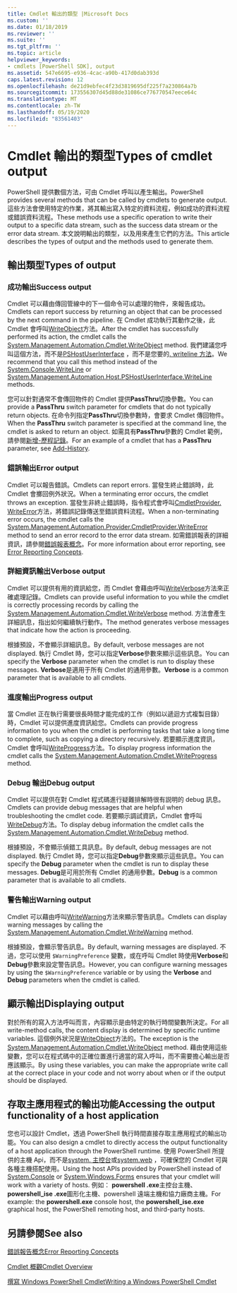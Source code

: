 ```yaml
---
title: Cmdlet 輸出的類型 |Microsoft Docs
ms.custom: ''
ms.date: 01/18/2019
ms.reviewer: ''
ms.suite: ''
ms.tgt_pltfrm: ''
ms.topic: article
helpviewer_keywords:
- cmdlets [PowerShell SDK], output
ms.assetid: 547e6695-e936-4cac-a90b-417d0dab393d
caps.latest.revision: 12
ms.openlocfilehash: de21d9ebfec4f23d3819695df225f7a230864a7b
ms.sourcegitcommit: 173556307d45d88de31086ce776770547eece64c
ms.translationtype: MT
ms.contentlocale: zh-TW
ms.lasthandoff: 05/19/2020
ms.locfileid: "83561403"
---
```

# <a name="types-of-cmdlet-output"></a><span data-ttu-id="9659c-102">Cmdlet 輸出的類型</span><span class="sxs-lookup"><span data-stu-id="9659c-102">Types of cmdlet output</span></span>

<span data-ttu-id="9659c-103">PowerShell 提供數個方法，可由 Cmdlet 呼叫以產生輸出。</span><span class="sxs-lookup"><span data-stu-id="9659c-103">PowerShell provides several methods that can be called by cmdlets to generate output.</span></span> <span data-ttu-id="9659c-104">這些方法會使用特定的作業，將其輸出寫入特定的資料流程，例如成功的資料流程或錯誤資料流程。</span><span class="sxs-lookup"><span data-stu-id="9659c-104">These methods use a specific operation to write their output to a specific data stream, such as the success data stream or the error data stream.</span></span> <span data-ttu-id="9659c-105">本文說明輸出的類型，以及用來產生它們的方法。</span><span class="sxs-lookup"><span data-stu-id="9659c-105">This article describes the types of output and the methods used to generate them.</span></span>

## <a name="types-of-output"></a><span data-ttu-id="9659c-106">輸出類型</span><span class="sxs-lookup"><span data-stu-id="9659c-106">Types of output</span></span>

### <a name="success-output"></a><span data-ttu-id="9659c-107">成功輸出</span><span class="sxs-lookup"><span data-stu-id="9659c-107">Success output</span></span>

<span data-ttu-id="9659c-108">Cmdlet 可以藉由傳回管線中的下一個命令可以處理的物件，來報告成功。</span><span class="sxs-lookup"><span data-stu-id="9659c-108">Cmdlets can report success by returning an object that can be processed by the next command in the pipeline.</span></span> <span data-ttu-id="9659c-109">在 Cmdlet 成功執行其動作之後，此 Cmdlet 會呼叫[WriteObject](/dotnet/api/System.Management.Automation.Cmdlet.WriteObject)方法。</span><span class="sxs-lookup"><span data-stu-id="9659c-109">After the cmdlet has successfully performed its action, the cmdlet calls the [System.Management.Automation.Cmdlet.WriteObject](/dotnet/api/System.Management.Automation.Cmdlet.WriteObject) method.</span></span> <span data-ttu-id="9659c-110">我們建議您呼叫這個方法，而不是[PSHostUserInterface](/dotnet/api/System.Management.Automation.Host.PSHostUserInterface.WriteLine) ，而不是您要的[. writeline 方法](/dotnet/api/System.Console.WriteLine)。</span><span class="sxs-lookup"><span data-stu-id="9659c-110">We recommend that you call this method instead of the [System.Console.WriteLine](/dotnet/api/System.Console.WriteLine) or [System.Management.Automation.Host.PSHostUserInterface.WriteLine](/dotnet/api/System.Management.Automation.Host.PSHostUserInterface.WriteLine) methods.</span></span>

<span data-ttu-id="9659c-111">您可以針對通常不會傳回物件的 Cmdlet 提供**PassThru**切換參數。</span><span class="sxs-lookup"><span data-stu-id="9659c-111">You can provide a **PassThru** switch parameter for cmdlets that do not typically return objects.</span></span>
<span data-ttu-id="9659c-112">在命令列指定**PassThru**切換參數時，會要求 Cmdlet 傳回物件。</span><span class="sxs-lookup"><span data-stu-id="9659c-112">When the **PassThru** switch parameter is specified at the command line, the cmdlet is asked to return an object.</span></span> <span data-ttu-id="9659c-113">如需具有**PassThru**參數的 Cmdlet 範例，請參閱[新增-歷程記錄](/powershell/module/Microsoft.PowerShell.Core/Add-History)。</span><span class="sxs-lookup"><span data-stu-id="9659c-113">For an example of a cmdlet that has a **PassThru** parameter, see [Add-History](/powershell/module/Microsoft.PowerShell.Core/Add-History).</span></span>

### <a name="error-output"></a><span data-ttu-id="9659c-114">錯誤輸出</span><span class="sxs-lookup"><span data-stu-id="9659c-114">Error output</span></span>

<span data-ttu-id="9659c-115">Cmdlet 可以報告錯誤。</span><span class="sxs-lookup"><span data-stu-id="9659c-115">Cmdlets can report errors.</span></span> <span data-ttu-id="9659c-116">當發生終止錯誤時，此 Cmdlet 會擲回例外狀況。</span><span class="sxs-lookup"><span data-stu-id="9659c-116">When a terminating error occurs, the cmdlet throws an exception.</span></span> <span data-ttu-id="9659c-117">當發生非終止錯誤時，指令程式會呼叫[CmdletProvider. WriteError](/dotnet/api/System.Management.Automation.Provider.CmdletProvider.WriteError)方法，將錯誤記錄傳送至錯誤資料流程。</span><span class="sxs-lookup"><span data-stu-id="9659c-117">When a non-terminating error occurs, the cmdlet calls the [System.Management.Automation.Provider.CmdletProvider.WriteError](/dotnet/api/System.Management.Automation.Provider.CmdletProvider.WriteError) method to send an error record to the error data stream.</span></span> <span data-ttu-id="9659c-118">如需錯誤報表的詳細資訊，請參閱[錯誤報表概念](./error-reporting-concepts.md)。</span><span class="sxs-lookup"><span data-stu-id="9659c-118">For more information about error reporting, see [Error Reporting Concepts](./error-reporting-concepts.md).</span></span>

### <a name="verbose-output"></a><span data-ttu-id="9659c-119">詳細資訊輸出</span><span class="sxs-lookup"><span data-stu-id="9659c-119">Verbose output</span></span>

<span data-ttu-id="9659c-120">Cmdlet 可以提供有用的資訊給您，而 Cmdlet 會藉由呼叫[WriteVerbose](/dotnet/api/System.Management.Automation.Cmdlet.WriteVerbose)方法來正確處理記錄。</span><span class="sxs-lookup"><span data-stu-id="9659c-120">Cmdlets can provide useful information to you while the cmdlet is correctly processing records by calling the [System.Management.Automation.Cmdlet.WriteVerbose](/dotnet/api/System.Management.Automation.Cmdlet.WriteVerbose) method.</span></span> <span data-ttu-id="9659c-121">方法會產生詳細訊息，指出如何繼續執行動作。</span><span class="sxs-lookup"><span data-stu-id="9659c-121">The method generates verbose messages that indicate how the action is proceeding.</span></span>

<span data-ttu-id="9659c-122">根據預設，不會顯示詳細訊息。</span><span class="sxs-lookup"><span data-stu-id="9659c-122">By default, verbose messages are not displayed.</span></span> <span data-ttu-id="9659c-123">執行 Cmdlet 時，您可以指定**Verbose**參數來顯示這些訊息。</span><span class="sxs-lookup"><span data-stu-id="9659c-123">You can specify the **Verbose** parameter when the cmdlet is run to display these messages.</span></span> <span data-ttu-id="9659c-124">**Verbose**是適用于所有 Cmdlet 的通用參數。</span><span class="sxs-lookup"><span data-stu-id="9659c-124">**Verbose** is a common parameter that is available to all cmdlets.</span></span>

### <a name="progress-output"></a><span data-ttu-id="9659c-125">進度輸出</span><span class="sxs-lookup"><span data-stu-id="9659c-125">Progress output</span></span>

<span data-ttu-id="9659c-126">當 Cmdlet 正在執行需要很長時間才能完成的工作（例如以遞迴方式複製目錄）時，Cmdlet 可以提供進度資訊給您。</span><span class="sxs-lookup"><span data-stu-id="9659c-126">Cmdlets can provide progress information to you when the cmdlet is performing tasks that take a long time to complete, such as copying a directory recursively.</span></span> <span data-ttu-id="9659c-127">若要顯示進度資訊，Cmdlet 會呼叫[WriteProgress](/dotnet/api/System.Management.Automation.Cmdlet.WriteProgress)方法。</span><span class="sxs-lookup"><span data-stu-id="9659c-127">To display progress information the cmdlet calls the [System.Management.Automation.Cmdlet.WriteProgress](/dotnet/api/System.Management.Automation.Cmdlet.WriteProgress) method.</span></span>

### <a name="debug-output"></a><span data-ttu-id="9659c-128">Debug 輸出</span><span class="sxs-lookup"><span data-stu-id="9659c-128">Debug output</span></span>

<span data-ttu-id="9659c-129">Cmdlet 可以提供在對 Cmdlet 程式碼進行疑難排解時很有説明的 debug 訊息。</span><span class="sxs-lookup"><span data-stu-id="9659c-129">Cmdlets can provide debug messages that are helpful when troubleshooting the cmdlet code.</span></span> <span data-ttu-id="9659c-130">若要顯示調試資訊，Cmdlet 會呼叫[WriteDebug](/dotnet/api/System.Management.Automation.Cmdlet.WriteDebug)方法。</span><span class="sxs-lookup"><span data-stu-id="9659c-130">To display debug information the cmdlet calls the [System.Management.Automation.Cmdlet.WriteDebug](/dotnet/api/System.Management.Automation.Cmdlet.WriteDebug) method.</span></span>

<span data-ttu-id="9659c-131">根據預設，不會顯示偵錯工具訊息。</span><span class="sxs-lookup"><span data-stu-id="9659c-131">By default, debug messages are not displayed.</span></span> <span data-ttu-id="9659c-132">執行 Cmdlet 時，您可以指定**Debug**參數來顯示這些訊息。</span><span class="sxs-lookup"><span data-stu-id="9659c-132">You can specify the **Debug** parameter when the cmdlet is run to display these messages.</span></span> <span data-ttu-id="9659c-133">**Debug**是可用於所有 Cmdlet 的通用參數。</span><span class="sxs-lookup"><span data-stu-id="9659c-133">**Debug** is a common parameter that is available to all cmdlets.</span></span>

### <a name="warning-output"></a><span data-ttu-id="9659c-134">警告輸出</span><span class="sxs-lookup"><span data-stu-id="9659c-134">Warning output</span></span>

<span data-ttu-id="9659c-135">Cmdlet 可以藉由呼叫[WriteWarning](/dotnet/api/System.Management.Automation.Cmdlet.WriteWarning)方法來顯示警告訊息。</span><span class="sxs-lookup"><span data-stu-id="9659c-135">Cmdlets can display warning messages by calling the [System.Management.Automation.Cmdlet.WriteWarning](/dotnet/api/System.Management.Automation.Cmdlet.WriteWarning) method.</span></span>

<span data-ttu-id="9659c-136">根據預設，會顯示警告訊息。</span><span class="sxs-lookup"><span data-stu-id="9659c-136">By default, warning messages are displayed.</span></span> <span data-ttu-id="9659c-137">不過，您可以使用 `$WarningPreference` 變數，或在呼叫 Cmdlet 時使用**Verbose**和**Debug**參數來設定警告訊息。</span><span class="sxs-lookup"><span data-stu-id="9659c-137">However, you can configure warning messages by using the `$WarningPreference` variable or by using the **Verbose** and **Debug** parameters when the cmdlet is called.</span></span>

## <a name="displaying-output"></a><span data-ttu-id="9659c-138">顯示輸出</span><span class="sxs-lookup"><span data-stu-id="9659c-138">Displaying output</span></span>

<span data-ttu-id="9659c-139">對於所有的寫入方法呼叫而言，內容顯示是由特定的執行時間變數所決定。</span><span class="sxs-lookup"><span data-stu-id="9659c-139">For all write-method calls, the content display is determined by specific runtime variables.</span></span> <span data-ttu-id="9659c-140">這個例外狀況是[WriteObject](/dotnet/api/System.Management.Automation.Cmdlet.WriteObject)方法的。</span><span class="sxs-lookup"><span data-stu-id="9659c-140">The exception is the [System.Management.Automation.Cmdlet.WriteObject](/dotnet/api/System.Management.Automation.Cmdlet.WriteObject) method.</span></span> <span data-ttu-id="9659c-141">藉由使用這些變數，您可以在程式碼中的正確位置進行適當的寫入呼叫，而不需要擔心輸出是否應該顯示。</span><span class="sxs-lookup"><span data-stu-id="9659c-141">By using these variables, you can make the appropriate write call at the correct place in your code and not worry about when or if the output should be displayed.</span></span>

## <a name="accessing-the-output-functionality-of-a-host-application"></a><span data-ttu-id="9659c-142">存取主應用程式的輸出功能</span><span class="sxs-lookup"><span data-stu-id="9659c-142">Accessing the output functionality of a host application</span></span>

<span data-ttu-id="9659c-143">您也可以設計 Cmdlet，透過 PowerShell 執行時間直接存取主應用程式的輸出功能。</span><span class="sxs-lookup"><span data-stu-id="9659c-143">You can also design a cmdlet to directly access the output functionality of a host application through the PowerShell runtime.</span></span> <span data-ttu-id="9659c-144">使用 PowerShell 所提供的主機 Api，而不是[system. 主控台](/dotnet/api/System.Console)或[system.web](/dotnet/api/System.Windows.Forms) ，可確保您的 Cmdlet 可與各種主機搭配使用。</span><span class="sxs-lookup"><span data-stu-id="9659c-144">Using the host APIs provided by PowerShell instead of [System.Console](/dotnet/api/System.Console) or [System.Windows.Forms](/dotnet/api/System.Windows.Forms) ensures that your cmdlet will work with a variety of hosts.</span></span> <span data-ttu-id="9659c-145">例如： **powershell .exe**主控台主機、 **powershell_ise .exe**圖形化主機、powershell 遠端主機和協力廠商主機。</span><span class="sxs-lookup"><span data-stu-id="9659c-145">For example: the **powershell.exe** console host, the **powershell_ise.exe** graphical host, the PowerShell remoting host, and third-party hosts.</span></span>

## <a name="see-also"></a><span data-ttu-id="9659c-146">另請參閱</span><span class="sxs-lookup"><span data-stu-id="9659c-146">See also</span></span>

[<span data-ttu-id="9659c-147">錯誤報告概念</span><span class="sxs-lookup"><span data-stu-id="9659c-147">Error Reporting Concepts</span></span>](./error-reporting-concepts.md)

[<span data-ttu-id="9659c-148">Cmdlet 概觀</span><span class="sxs-lookup"><span data-stu-id="9659c-148">Cmdlet Overview</span></span>](./cmdlet-overview.md)

[<span data-ttu-id="9659c-149">撰寫 Windows PowerShell Cmdlet</span><span class="sxs-lookup"><span data-stu-id="9659c-149">Writing a Windows PowerShell Cmdlet</span></span>](./writing-a-windows-powershell-cmdlet.md)
